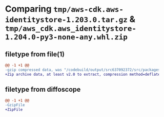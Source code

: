 # Comparing `tmp/aws-cdk.aws-identitystore-1.203.0.tar.gz` & `tmp/aws_cdk.aws_identitystore-1.204.0-py3-none-any.whl.zip`

## filetype from file(1)

```diff
@@ -1 +1 @@
-gzip compressed data, was "/codebuild/output/src637092372/src/packages/@aws-cdk/aws-identitystore/dist/python/aws-cdk.aws-identitystore-1.203.0.tar", last modified: Wed May 31 18:47:23 2023, max compression
+Zip archive data, at least v2.0 to extract, compression method=deflate
```

## filetype from diffoscope

```diff
@@ -1 +1 @@
-GzipFile
+ZipFile
```

